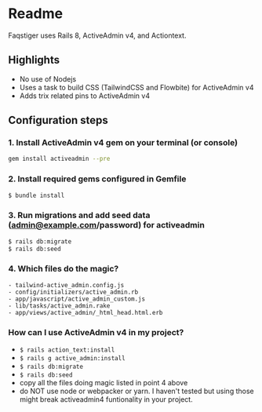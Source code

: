 # Readme

Faqstiger uses Rails 8, ActiveAdmin v4, and Actiontext.

## Highlights

- No use of Nodejs
- Uses a task to build CSS (TailwindCSS and Flowbite) for ActiveAdmin v4
- Adds trix related pins to ActiveAdmin v4

## Configuration steps

### 1. Install ActiveAdmin v4 gem on your terminal (or console)
```bash
gem install activeadmin --pre
```

### 2. Install required gems configured in Gemfile
```bash
$ bundle install
```

### 3. Run migrations and add seed data (admin@example.com/password) for activeadmin
```bash
$ rails db:migrate
$ rails db:seed
```

### 4. Which files do the magic?

```
- tailwind-active_admin.config.js
- config/initializers/active_admin.rb
- app/javascript/active_admin_custom.js
- lib/tasks/active_admin.rake
- app/views/active_admin/_html_head.html.erb
```

### How can I use ActiveAdmin v4 in my project?
- ```$ rails action_text:install```
- ```$ rails g active_admin:install```
- ```$ rails db:migrate```
- ```$ rails db:seed```
- copy all the files doing magic listed in point 4 above
- do NOT use node or webpacker or yarn. I haven't tested but using those might break activeadmin4 funtionality in your project.
